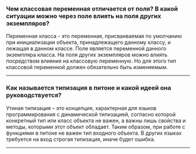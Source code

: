 ### Чем классовая переменная отличается от поля? В какой ситуации можно через поле влиять на поля других экземпляров?
Переменная класса - это переменная, присваиваемая по умолчанию при 
инициализации объекта, принадлежащего данному классу, и лежащая в данном классе. 
Поле является переменной данного экземпляра класса. На поля других 
экземпляров можно влиять посредством влияния на классовую переменную. 
Но для этого тип классовой переменной должен обязательно быть изменяемым.
***
### Как называется типизация в питоне и какой идеей она руководствуется?
Утиная типизация – это концепция, характерная для языков программирования с 
динамической типизацией, согласно которой конкретный тип или класс объекта 
не важен, а важны лишь свойства и методы, которыми этот объект обладает. Таким
образом, при работе с функциями в питоне не важен тип входного объекта.
В других языках требуется на вход строгая типизация, иначе будет ошибка.
***